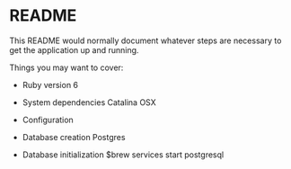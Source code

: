 # README

This README would normally document whatever steps are necessary to get the
application up and running.

Things you may want to cover:

* Ruby version 6

* System dependencies Catalina OSX

* Configuration

* Database creation Postgres

* Database initialization $brew services start postgresql



